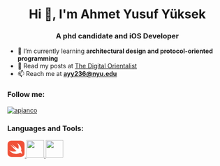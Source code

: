 <h1 align="center">Hi 👋, I'm Ahmet Yusuf Yüksek</h1>
<h3 align="center">A phd candidate and iOS Developer</h3>


- 🌱 I’m currently learning **architectural design and protocol-oriented programming**
- 🔖 Read my posts at [The Digital Orientalist](https://digitalorientalist.com/author/yuksekyusuf/)
- 📫 Reach me at **ayy236@nyu.edu**

<h3 align="left">Follow me:</h3>
<p align="left">
<a href="https://twitter.com/ay_yuksek" target="blank"><img align="center" src="https://upload.wikimedia.org/wikipedia/sco/thumb/9/9f/Twitter_bird_logo_2012.svg/1200px-Twitter_bird_logo_2012.svg.png" alt="apjanco" height="30" width="40" /></a>
</p>


<h3 align="left">Languages and Tools:</h3>
<p align="left"> 
<a href="https://developer.apple.com/swift/" target="_blank"> <img src="https://raw.githubusercontent.com/devicons/devicon/master/icons/swift/swift-original.svg")
"alt="swift" width="40" height="40"/> </a>
<a href="https://www.python.org/" target="_blank"> <img src="https://upload.wikimedia.org/wikipedia/commons/c/c3/Python-logo-notext.svg")
"alt="python" width="40" height="40"/> </a> 
<a href="https://www.r-project.org/" target="_blank"> <img src="https://westcampus.yale.edu/sites/default/files/styles/medium/public/event-images/r_0.png?itok=CsKHEjut")
"alt="R" width="40" height="40"/> </a> 
</p>
  
  
